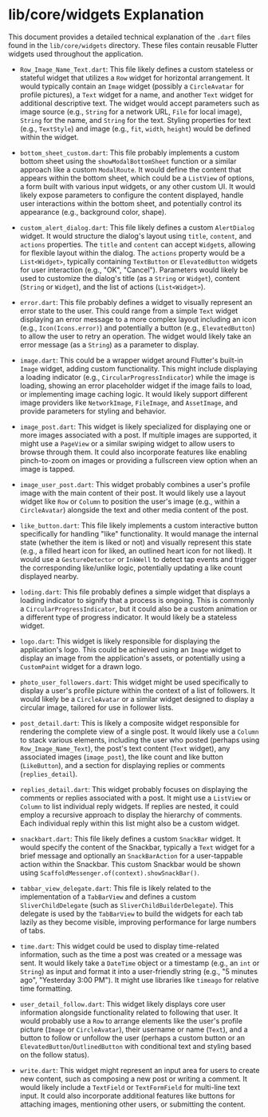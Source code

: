 # lib/core/widgets Explanation

This document provides a detailed technical explanation of the `.dart` files found in the `lib/core/widgets` directory. These files contain reusable Flutter widgets used throughout the application.

*   `Row_Image_Name_Text.dart`:
    This file likely defines a custom stateless or stateful widget that utilizes a `Row` widget for horizontal arrangement. It would typically contain an `Image` widget (possibly a `CircleAvatar` for profile pictures), a `Text` widget for a name, and another `Text` widget for additional descriptive text. The widget would accept parameters such as image source (e.g., `String` for a network URL, `File` for local image), `String` for the name, and `String` for the text. Styling properties for text (e.g., `TextStyle`) and image (e.g., `fit`, `width`, `height`) would be defined within the widget.

*   `bottom_sheet_custom.dart`:
    This file probably implements a custom bottom sheet using the `showModalBottomSheet` function or a similar approach like a custom `ModalRoute`. It would define the content that appears within the bottom sheet, which could be a `ListView` of options, a form built with various input widgets, or any other custom UI. It would likely expose parameters to configure the content displayed, handle user interactions within the bottom sheet, and potentially control its appearance (e.g., background color, shape).

*   `custom_alert_dialog.dart`:
    This file likely defines a custom `AlertDialog` widget. It would structure the dialog's layout using `title`, `content`, and `actions` properties. The `title` and `content` can accept `Widget`s, allowing for flexible layout within the dialog. The `actions` property would be a `List<Widget>`, typically containing `TextButton` or `ElevatedButton` widgets for user interaction (e.g., "OK", "Cancel"). Parameters would likely be used to customize the dialog's title (as a `String` or `Widget`), content (`String` or `Widget`), and the list of actions (`List<Widget>`).

*   `error.dart`:
    This file probably defines a widget to visually represent an error state to the user. This could range from a simple `Text` widget displaying an error message to a more complex layout including an icon (e.g., `Icon(Icons.error)`) and potentially a button (e.g., `ElevatedButton`) to allow the user to retry an operation. The widget would likely take an error message (as a `String`) as a parameter to display.

*   `image.dart`:
    This could be a wrapper widget around Flutter's built-in `Image` widget, adding custom functionality. This might include displaying a loading indicator (e.g., `CircularProgressIndicator`) while the image is loading, showing an error placeholder widget if the image fails to load, or implementing image caching logic. It would likely support different image providers like `NetworkImage`, `FileImage`, and `AssetImage`, and provide parameters for styling and behavior.

*   `image_post.dart`:
    This widget is likely specialized for displaying one or more images associated with a post. If multiple images are supported, it might use a `PageView` or a similar swiping widget to allow users to browse through them. It could also incorporate features like enabling pinch-to-zoom on images or providing a fullscreen view option when an image is tapped.

*   `image_user_post.dart`:
    This widget probably combines a user's profile image with the main content of their post. It would likely use a layout widget like `Row` or `Column` to position the user's image (e.g., within a `CircleAvatar`) alongside the text and other media content of the post.

*   `like_button.dart`:
    This file likely implements a custom interactive button specifically for handling "like" functionality. It would manage the internal state (whether the item is liked or not) and visually represent this state (e.g., a filled heart icon for liked, an outlined heart icon for not liked). It would use a `GestureDetector` or `InkWell` to detect tap events and trigger the corresponding like/unlike logic, potentially updating a like count displayed nearby.

*   `loding.dart`:
    This file probably defines a simple widget that displays a loading indicator to signify that a process is ongoing. This is commonly a `CircularProgressIndicator`, but it could also be a custom animation or a different type of progress indicator. It would likely be a stateless widget.

*   `logo.dart`:
    This widget is likely responsible for displaying the application's logo. This could be achieved using an `Image` widget to display an image from the application's assets, or potentially using a `CustomPaint` widget for a drawn logo.

*   `photo_user_followers.dart`:
    This widget might be used specifically to display a user's profile picture within the context of a list of followers. It would likely be a `CircleAvatar` or a similar widget designed to display a circular image, tailored for use in follower lists.

*   `post_detail.dart`:
    This is likely a composite widget responsible for rendering the complete view of a single post. It would likely use a `Column` to stack various elements, including the user who posted (perhaps using `Row_Image_Name_Text`), the post's text content (`Text` widget), any associated images (`image_post`), the like count and like button (`LikeButton`), and a section for displaying replies or comments (`replies_detail`).

*   `replies_detail.dart`:
    This widget probably focuses on displaying the comments or replies associated with a post. It might use a `ListView` or `Column` to list individual reply widgets. If replies are nested, it could employ a recursive approach to display the hierarchy of comments. Each individual reply within this list might also be a custom widget.

*   `snackbart.dart`:
    This file likely defines a custom `SnackBar` widget. It would specify the content of the Snackbar, typically a `Text` widget for a brief message and optionally an `SnackBarAction` for a user-tappable action within the Snackbar. This custom Snackbar would be shown using `ScaffoldMessenger.of(context).showSnackBar()`.

*   `tabbar_view_delegate.dart`:
    This file is likely related to the implementation of a `TabBarView` and defines a custom `SliverChildDelegate` (such as `SliverChildBuilderDelegate`). This delegate is used by the `TabBarView` to build the widgets for each tab lazily as they become visible, improving performance for large numbers of tabs.

*   `time.dart`:
    This widget could be used to display time-related information, such as the time a post was created or a message was sent. It would likely take a `DateTime` object or a timestamp (e.g., an `int` or `String`) as input and format it into a user-friendly string (e.g., "5 minutes ago", "Yesterday 3:00 PM"). It might use libraries like `timeago` for relative time formatting.

*   `user_detail_follow.dart`:
    This widget likely displays core user information alongside functionality related to following that user. It would probably use a `Row` to arrange elements like the user's profile picture (`Image` or `CircleAvatar`), their username or name (`Text`), and a button to follow or unfollow the user (perhaps a custom button or an `ElevatedButton`/`OutlinedButton` with conditional text and styling based on the follow status).

*   `write.dart`:
    This widget might represent an input area for users to create new content, such as composing a new post or writing a comment. It would likely include a `TextField` or `TextFormField` for multi-line text input. It could also incorporate additional features like buttons for attaching images, mentioning other users, or submitting the content.